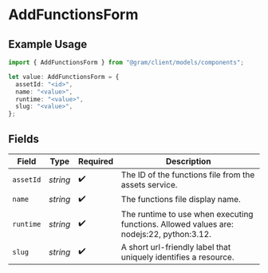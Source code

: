 # AddFunctionsForm

## Example Usage

```typescript
import { AddFunctionsForm } from "@gram/client/models/components";

let value: AddFunctionsForm = {
  assetId: "<id>",
  name: "<value>",
  runtime: "<value>",
  slug: "<value>",
};
```

## Fields

| Field                                                                                    | Type                                                                                     | Required                                                                                 | Description                                                                              |
| ---------------------------------------------------------------------------------------- | ---------------------------------------------------------------------------------------- | ---------------------------------------------------------------------------------------- | ---------------------------------------------------------------------------------------- |
| `assetId`                                                                                | *string*                                                                                 | :heavy_check_mark:                                                                       | The ID of the functions file from the assets service.                                    |
| `name`                                                                                   | *string*                                                                                 | :heavy_check_mark:                                                                       | The functions file display name.                                                         |
| `runtime`                                                                                | *string*                                                                                 | :heavy_check_mark:                                                                       | The runtime to use when executing functions. Allowed values are: nodejs:22, python:3.12. |
| `slug`                                                                                   | *string*                                                                                 | :heavy_check_mark:                                                                       | A short url-friendly label that uniquely identifies a resource.                          |